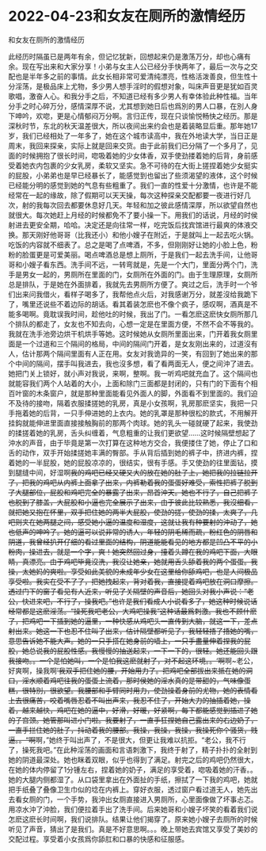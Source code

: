 # 2022-04-23和女友在厕所的激情经历



和女友在厕所的激情经历



此经历时隔虽已是两年有余，但记忆犹新，回想起来仍是激荡万分，却也心痛有余。现在写出来和大家分享！小弟与女主人公已经分手快两年了，最后一次与之交配也是半年多之前的事情。此女长相非常可爱清纯漂亮，性格活泼善良，但生性十分淫荡，是极品床上尤物，多少男人想手淫时的假想对象，叫床声音更是犹如百灵歌唱，激奋人心。和我分手之后，不知道已经有多少男人有幸体验此种性福。当年分手之时心碎万分，感情深厚不说，尤其想到她日后也爲別的男人口暴，在別人身下呻吟，欢唿，更是心情郁闷万分啊。言归正传，现在只谈愉悦畅快之经历。那是深秋时节，东北的秋天温差很大，所以夜间出来约会也是着装略显后重。那年她17岁，我们已经相处了一年多了，她在这个城市读高中，我在外地读大学，当日正是周末，我回来探亲，实际上就是回来交货。由于此前我们已分隔了一个多月了，见面的时候拥抱了很长时间，唿吸着她的少女体香，双手使劲搂着她的后背，身前感受着她衣内包裹的少女乳房，柔软又坚实。急不可待的在大街上搓捏着她少女挺实的屁股，小弟弟也是早已经暴长了，能感觉到也留出了些须渴望的液体，这个时候已经能分明的感觉到她的气息有些粗重了。我们一直的性爱十分激情，也许是不能经常在一起的缘故，除了假期可以天天操，每次这种探亲交配都要一夜进行好几次，射的我每次回去都要休息好几天。年轻和加之彼此感情深厚，所以欲望自然也就很大。每次她赶上月经的时候都免不了要小操一下。用我们的话说，月经的时侯射进去更安全期，哈哈。决定还是向往常一样，吃完饭后找宾馆进行最爽的体液交换。那天刚好他哥哥（比我还小）和他小嫂子在附近，于是就叫上一起去吃火锅。吃饭的内容就不细表了。总之是喝了点啤酒，不多，但刚刚好让她的小脸上色，粉粉的脸蛋更是可爱美丽。喝点啤酒总是想上厕所，于是我们一起去洗手间，让他哥哥和小嫂子看东西。洗手间不远，一转弯就是，先是一个大门，里面分两个门，洗手是男女一起的，男厕所在里面的门，女厕所在外面的门。由于生理原理，女厕所总是排队，于是她在外面排着，我就先去男厕所方便了。爽过之后，洗手时一个爷们出来问我借火，看样子喝多了，我帮他点火后，对我感谢万分，就差沒给我跪下了，嘴里还说些不着边际的胡话。看其着装怎麽也不像个疯子，感叹啊，酒真是不能多喝啊。竟耽误我时间，趁他吐的时候，我出了门。一看怎麽这麽快女厕所那几个排队的都走了，女友也不知去向，心想一定是在里面方便，不然不会不等我的。我就在洗手池旁边烘干机烘手等她。这时候她从女厕所里面出来，门开着我女厕里面是一个过道和三个隔间的格局，中间的隔间门开着，是女友刚出来的，过道沒有人，估计那两个隔间里面有人正在用。女友对我诡异的一笑，有回到了她出来的那个中间的隔间，摆手叫我进去，我也沒多想，看了看两面无人，便之间沖了进去。她把门关上锁好，就小声对我说，来啊，整啊。我一听鸡吧就充血了。这个隔间也就能容我们两个人站着的大小，上面和除门三面都是封闭的，只有门的下面有个相百叶窗的木条窗户，就是那种里面能看见外面人的脚，外面看不到里面的。我们迫不及待的接吻，隔着衣服揉搓她的乳房，真是小女孩啊，乳房那麽坚实，我把一只手拖着她的后背，一只手伸进她的上衣内。她的乳罩是那种很松的款式，不用解开挂鈎就能伸进里面直接接触胸前的那两个肉球。她的乳头一碰就硬了起来，我使劲的揉搓着她的乳房，舌头纠缠着，气息粗重的让我们更欲望……这时候隔壁想起了沖水的声音，由于毕竟是第一次打算在这种地方交合，我便搂住了她，停止了口和舌的动作，双手开始揉搓她丰满的臀部。手从背后插到她的裤子中，挤进内裤，捏着她的一半屁股，她的屁股凉凉的，很结实，很有手感。手又使劲的往里面钻，摸到腿缝中间，好湿啊~~我的鸡吧已经又硬又大的放在她的肚子上，她把我的拉链拉开了，把我的鸡吧从内裤上面拿了出来，内裤勒着我的蛋蛋好难受，索性把裤子脱到了大腿部位，屁股和鸡吧完全的暴露了出来，昂首沖天。她也不行了，自己把裤子也脱到了膝盖，大屁股和小逼也完全展示了出来，由于彼此比较熟悉，我沒细看，就把她又抱在怀里，双手把住她的两半大屁股，使劲的搓，使劲的揉，太爽了，几吧则夹在她两腿之间，感受她小逼的温度和湿度，这就让我有种要射的沖动了，她也低声的呻吟了。她的逼可以说非常的诱人，年轻的阴毛稀而疏，粉红色的阴唇和阴道，我曾经扒开仔细的看过里面的结构，阴道能能看见的地方都是凹凸不平的小粉肉，操进去，就是一个字，爽！她突然回过身，擡着头蹲在我的鸡吧下面，大眼睛，真漂亮。由于鸡吧毕竟沒洗，我沒让她亲，她就用舌头舔着我的两个蛋蛋。我操，太她妈的爽啦。享受如此美貌的未成年少女在这里给你舔鸡吧，也是人间极品享受啦。我实在受不了了，把她拽起来，背对着我，直接提着鸡吧放在洞口摩擦。透过门下的窗子看见有人近来，听见了关隔壁的声音后，她回头对我小声说：“老公，快进来吧，不行了，操我吧。”也许是我们看成人小说看多了，她这种时候说话经常都是这麽淫荡。“操死我吧老公，大鸡吧操我”这种话最爲刺激。我也不顾什麽了，把鸡吧一下插到她的逼里，一种快感从鸡吧头一直传到大脑，就这一下，差点射出来。她这一下也忍不住叫了出来，估计隔壁都听见了，我轻轻捂了捂她的嘴，意思告诉她不能大声。她的一只手搭在她身前的墙上，一只手盡量伸着捏我的屁股，她总说我的屁股性感。我慢慢的抽送起来，一下一下的，很轻。她还能回头跟我接吻。。一个是怕她叫，一个是怕我这麽就射了，对不起这环境。。‘啊~~啊~老公，好爽啊，操我啊~~’我双手把住她的腰，开始用力了。把鸡吧全部拔出来抵在她的洞口，淫水顺着鸡吧往我的蛋蛋上流着，那时侯她的淫水真的是带甜的，气味像蛋糕，很特別，很欲望。我腰部和手臂同时用力，使劲操着身前的尤物，她的表情看上去很痛苦，咬着嘴唇忍着不叫出声来，我忍不住了，开始大力的抽插着她，操着，越来越快，鸡吧在她的逼中，好滑，好暖，好紧啊，每下都能感觉到插进了她的子宫颈。她管那叫进小门啦。我要射了，一直手狂捏她自己露出来的右边奶子，一直手拦住她的肚子，抖动着我的腰部。我操，我操，我操，我操死你个骚货，贱逼。。“啊~~啊，”她终于叫出声了，不是很大，但更让我难以抗拒。“老公，我不行了，操死我吧。”在此种淫荡的画面和言语刺激下，我终于射了，精子扑扑的全射到她的阴道最深处。她也眯着双眼，似乎也得到了满足。射完之后的鸡吧仍然很大，在她的体内停留了1分锺左右，捏着她的奶子，满足的享受着，唿吸着她的汗香。。她的大腿内侧都湿了。从口袋里拿出在外面扯的手纸，擦拭了一下我的鸡吧，她就把手纸叠了叠像卫生巾似的埝在内裤上。穿好衣服，透过窗户看过道无人，她先出去看女厕的门，一个手势，我沖出女厕直接进入男厕所，心里面像做了坏事忐忑。用凉水沖了沖脸，我们便拉着手出了洗手间。后来她哥和小嫂子坏笑的看着我们说怎麽这麽长时间啊，我们说排队。结果让他们揭穿了。原来她小嫂子去厕所的时候听见了声音，猜出了是我们。真是不好意思啊。。。晚上带她去宾馆又享受了美妙的交配过程。享受着小女孩爲你舔肛和口暴的快感和征服感。
            

